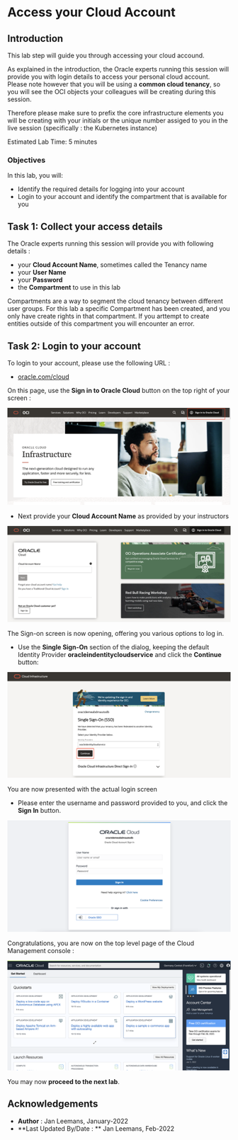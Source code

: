 # Access your Cloud Account #

## Introduction

This lab step will guide you through accessing your cloud accound.

As explained in the introduction, the Oracle experts running this session will provide you with login details to access your personal cloud account.  Please note however that you will be using a **common cloud tenancy**, so you will see the OCI objects your colleagues will be creating during this session.

Therefore please make sure to prefix the core infrastructure elements you will be creating with your initials or the unique number assiged to you in the live session (specifically : the Kubernetes instance)

Estimated Lab Time: 5 minutes

### Objectives

In this lab, you will:
* Identify the required details for logging into your account
* Login to your account and identify the compartment that is available for you



## Task 1: Collect your access details ####

The Oracle experts running this session will provide you with following details : 

- your **Cloud Account Name**, sometimes called the Tenancy name
- your **User Name**
- your **Password**
- the **Compartment** to use in this lab

Compartments are a way to segment the cloud tenancy between different user groups.  For this lab a specific Compartment has been created, and you only have create rights in that compartment.  If you arttempt to create entities outside of this compartment you will encounter an error.



## Task 2: Login to your account

To login to your account, please use the following URL : 

- [oracle.com/cloud](http://oracle.com/cloud)

On this page, use the **Sign in to Oracle Cloud** button on the top right of your screen :

![image-20220114164552342](images/image-20220114164552342.png)

- Next provide your **Cloud Account Name** as provided by your instructors

![image-20220114165114553](images/image-20220114165114553.png)

The Sign-on screen is now opening, offering you various options to log in.

- Use the **Single Sign-On** section of the dialog, keeping the default Identity Provider **oracleindentitycloudservice** and click the **Continue** button:

![image-20220114165518550](images/image-20220114165518550.png)

You are now presented with the actual login screen

- Please enter the username and password provided to you, and click the **Sign In** button.

![image-20220114165745724](images/image-20220114165745724.png)

Congratulations, you are now on the top level page of the Cloud Management console : 

![image-20220114165922569](images/image-20220114165922569.png)



You may now **proceed to the next lab**.

## Acknowledgements
* **Author** : Jan Leemans, January-2022
* **Last Updated By/Date : ** Jan Leemans, Feb-2022
